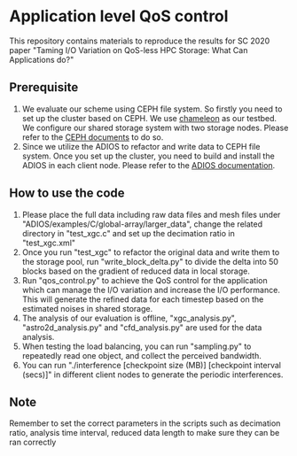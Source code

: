 # Application level QoS control
This repository contains materials to reproduce the results for SC 2020 paper "Taming I/O Variation on QoS-less HPC Storage: What Can Applications do?"

## Prerequisite

1. We evaluate our scheme using CEPH file system. So firstly you need to set up the cluster based on CEPH. We use [chameleon](https://www.chameleoncloud.org/) as our testbed. We configure our shared storage system with two storage nodes. Please refer to the [CEPH documents](https://docs.ceph.com/docs/master/install/ceph-deploy/) to do so. 
2. Since we utilize the ADIOS to refactor and write data to CEPH file system. Once you set up the cluster, you need to build and install the ADIOS in each client node. Please refer to the [ADIOS documentation](https://www.olcf.ornl.gov/center-projects/adios/). 

## How to use the code

1. Please place the full data including raw data files and mesh files under "ADIOS/examples/C/global-array/larger_data", change the related directory in "test_xgc.c" and set up the decimation ratio in "test_xgc.xml"
2. Once you run "test_xgc" to refactor the original data and write them to the storage pool, run "write_block_delta.py" to divide the delta into 50 blocks based on the gradient of reduced data in local storage.
3. Run "qos_control.py" to achieve the QoS control for the application which can manage the I/O variation and increase the I/O performance. This will generate the refined data for each timestep based on the estimated noises in shared storage.
4. The analysis of our evaluation is offline, "xgc_analysis.py", "astro2d_analysis.py" and "cfd_analysis.py" are used for the data analysis.
5. When testing the load balancing, you can run "sampling.py" to repeatedly read one object, and collect the perceived bandwidth.
6. You can run "./interference [checkpoint size (MB)] [checkpoint interval (secs)]" in different client nodes to generate the periodic interferences.

## Note

Remember to set the correct parameters in the scripts such as decimation ratio, analysis time interval, reduced data length to make sure they can be ran correctly

